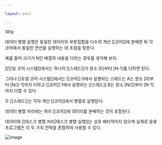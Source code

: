 ```yaml
---

layout: post

---
```


181p

데이터 병렬 실행은 동일한 데이터의 부분집합을 다수의 계산 [[코어]]에 분배한 뒤 각 코어에서 동일한 연산을 실행하는 데 초점을 맞춘다.

예를 들어 크기가 N인 배열의 내용을 더하는 경우를 생각해 보자.

[[단일 코어 시스템]]에서는 하나의 [[스레드]]가 원소 [0]부터 [N-1]를 더하면 된다.

그러나 [[듀얼 코어 시스템]]에서는 [[코어]] 0에서 실행되는 스레드는 A는 원소 [0]부터 [N/2-1]까지 더하고 [[코어]] 1에서 실행되는 [[스레드]] B는 원소 [N/2]부터 [N-1] 까지 더할 수 있다.

두 [[스레드]]는 각자 계산 [[코어]]에서 병렬로 실행된다.

데이터 병렬 처리에는 여러 [[코어]]에 데이터를 분배하는 것이 포함된다.

데이터와 [[태스크 병렬 처리|태스크 병렬 실행]]는 상호 배타적이지 않으며 실제로 응용 프로그램은 이 두 가지 전략을 혼합하여 사용할 수 있다.

![image](https://user-images.githubusercontent.com/116250393/211191976-b63fce77-d579-4b67-8653-49ebbff6c7eb.png)
